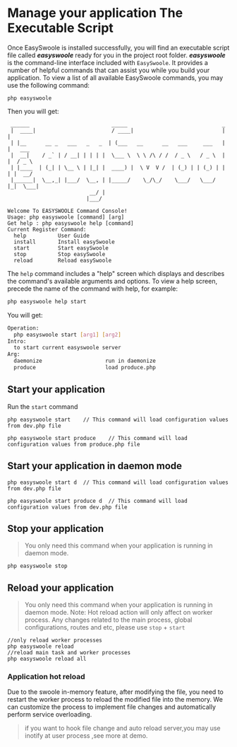 # Manage your application The Executable Script 
Once EasySwoole is installed successfully, you will find an executable script file called ***easyswoole*** ready for you in the project root folder.
***easyswoole*** is the command-line interface included with `EasySwoole`. It provides a number of helpful commands that can assist you while you build your application. To view a list of all available EasySwoole commands, you may use the following command:
```
php easyswoole
```
Then you will get:
```
 ______                          _____                              _
 |  ____|                        / ____|                            | |
 | |__      __ _   ___   _   _  | (___   __      __   ___     ___   | |   ___
 |  __|    / _` | / __| | | | |  \___ \  \ \ /\ / /  / _ \   / _ \  | |  / _ \
 | |____  | (_| | \__ \ | |_| |  ____) |  \ V  V /  | (_) | | (_) | | | |  __/
 |______|  \__,_| |___/  \__, | |_____/    \_/\_/    \___/   \___/  |_|  \___|
                          __/ |
                         |___/

Welcome To EASYSWOOLE Command Console!
Usage: php easyswoole [command] [arg]
Get help : php easyswoole help [command]
Current Register Command:
  help          User Guide
  install       Install easySwoole
  start         Start easySwoole
  stop          Stop easySwoole
  reload        Reload easySwoole
```

The `help` command includes a "help" screen which displays and describes the command's available arguments and options. 
To view a help screen, precede the name of the command with help, for example:
```bash
php easyswoole help start
```
You will get:
```bash
Operation:
  php easyswoole start [arg1] [arg2]
Intro:
  to start current easyswoole server
Arg:
  daemonize                    run in daemonize
  produce                      load produce.php
```

## Start your application
Run the `start` command
```
php easyswoole start    // This command will load configuration values from dev.php file

php easyswoole start produce    // This command will load configuration values from produce.php file
```

## Start your application in daemon mode
```
php easyswoole start d  // This command will load configuration values from dev.php file

php easyswoole start produce d  // This command will load configuration values from dev.php file
```

## Stop your application
> You only need this command when your application is running in daemon mode.
```
php easyswoole stop
```

## Reload your application
> You only need this command when your application is running in daemon mode.
> Note: Hot reload action will only affect on worker process. Any changes related to the main process, global configurations, routes and etc, please use `stop` + `start`

```
//only reload worker processes
php easyswoole reload
//reload main task and worker processes
php easyswoole reload all 
```

### Application hot reload
Due to the swoole in-memory feature, after modifying the file, you need to restart the worker process to reload the modified file into the memory. 
We can customize the process to implement file changes and automatically perform service overloading.

> if you want to hook file change and auto reload server,you may use inotify at user process ,see more at demo.